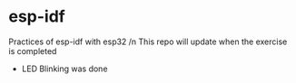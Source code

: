 # esp-idf
Practices of esp-idf with esp32 /n
This repo will update when the exercise is completed
- LED Blinking was done
